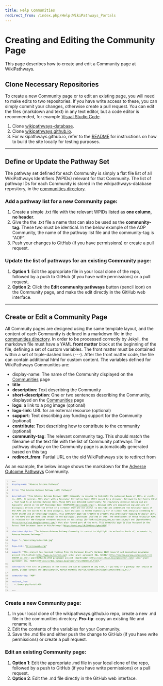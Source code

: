 ```yaml
---
title: Help Communities
redirect_from: /index.php/Help:WikiPathways_Portals
---
```

<div id="create community">
<h1>Creating and Editing the Community Page</h1>
<p>This page describes how to create and edit a Community page at WikiPathways. </p>
<h2>Clone Necessary Repositories</h2>
<p>To create a new Community page or to edit an existing page, you will need to make edits to two repositories. If you have write access to these, you can simply commit your changes, otherwise create a pull request. You can edit the files (markdown and text) in any text editor, but a code editor is recommended, for example <a href="https://code.visualstudio.com/" target=_blank>Visual Studio Code</a>.</p>
<ol>
<li>Clone <a href="https://github.com/wikipathways/wikipathways-database" target=_blank>wikipathways-database</a>.</li>
<li>Clone <a href="https://github.com/wikipathways/wikipathways.github.io" target=_blank>wikipathways.github.io</a>.</li>
<li>For wikipathways.github.io, refer to the <a href="https://github.com/wikipathways/wikipathways.github.io#readme">README</a> for instructions on how to build the site locally for testing purposes.</li>
</ol>
<hr>
<div>
<h2>Define or Update the Pathway Set</h2> 
<p>The pathway set defined for each Community is simply a flat file list of all WikiPathways Identifiers (WPIDs) relevant for that Community. The list of pathway IDs for each Community is stored in the wikipathways-database repository, in the <a href="https://github.com/wikipathways/wikipathways-database/tree/main/communities" target=_blank >communities directory</a>.</p>
<h3>Add a pathway list for a new Community page:</h3>
<ol>
<li>Create a simple .txt file with the relevant WPIDs listed as <b>one column, no header</b>.</li>
<li>Give the the .txt file a name that can also be used as the <b>community-tag</b>. These two must be identical. In the below example of the AOP Community, the name of the pathway list file and the community-tag is "AOP".</li>
<li>Push your changes to GitHub (if you have permissions) or create a pull request.</li>
</ol>
<h3>Update the list of pathways for an existing Community page:</h3>
<ol> 
<li><b>Option 1</b>: Edit the appropriate file in your local clone of the repo, followed by a push to GitHub (if you have write permissions) or a pull request.</li>
<li><b>Option 2</b>: Click the <b>Edit community pathways</b> button (pencil icon) on the Community page, and make the edit directly in the GitHub web interface.</li>
</ol>
<hr>
<h2>Create or Edit a Community Page</h2>
<p>All Commuity pages are designed using the same template layout, and the content of each Community is defined in a markdown file in the <a href="https://github.com/wikipathways/wikipathways.github.io/tree/main/_communities" target=_blank>communities directory</a>. In order to be processed correctly by Jekyll, the markdown file must have a YAML <b>front matter</b> block at the beginning of the file, defining a set of custom variables. The front matter must be contained within a set of triple-dashed lines (---). After the front matter code, the file can contain additional html for custom content. The variables defined for WikiPathways Communities are:</p>
<ul>
<li>display-name: The name of the Community displayed on the <a href="https://wikipathways.org/browse/communities.html" target=_blank>Communities</a> page</li>
<li><b>title</b></li>
<li><b>description</b>: Text describing the Community</li>
<li><b>short-description</b>: One or two sentences describing the Community, displayed on the <a href="https://wikipathways.org/browse/communities.html" target=_blank>Communities</a> page</li>
<li><b>logo</b>: a link to a png image (optional)</li>
<li><b>logo-link</b>: URL for an external resource (optional)</li>
<li><b>support</b>: Text describing any funding support for the Community (optional)</li>
<li><b>contribute</b>: Text describing how to contribute to the community (optional)</li>
<li><b>community-tag</b>: The relevant community tag. This should match the filename of the text file with the list of Community pathways The pathway display on the Community page is automatically generated based on this tag</li>
<li><b>redirect_from</b>: Partial URL on the old WikiPathways site to redirect from</li>
</ul>
<p>As an example, the below image shows the markdown for the <a href="https://wikipathways.org/communities/aop.html" target=_blank>Adverse Outcome Pathways</a> Community.<br /><br />
<img src="/assets/img/help/MarkdownExample.png" alt="Markdown Example" width="700">
</p>
<h3>Create a new Community page:</h3>
<ol>
<li>In your local clone of the wikipathways.github.io repo, create a new .md file in the communities directory. <b>Pro-tip</b>: copy an existing file and rename it.</li>
<li>Edit the contents of the variables for your Community.</li>
<li>Save the .md file and either push the change to GitHub (if you have write permissions) or create a pull request.</li>
</ol>
<h3>Edit an existing Community page:</h3>
<ol>
<li><b>Option 1</b>: Edit the appropriate .md file in your local clone of the repo, followed by a push to GitHub (if you have write permissions) or a pull request.</li>
<li><b>Option 2</b>: Edit the .md file directly in the GitHub web interface.</li>
</ol>
